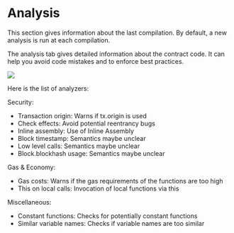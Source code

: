 Analysis
========

This section gives information about the last compilation. By default, a
new analysis is run at each compilation.

The analysis tab gives detailed information about the contract code. It
can help you avoid code mistakes and to enforce best practices.

![](images/a-analysis.png)

Here is the list of analyzers:

Security:
-   Transaction origin: Warns if tx.origin is used
-   Check effects: Avoid potential reentrancy bugs
-   Inline assembly: Use of Inline Assembly
-   Block timestamp: Semantics maybe unclear
-   Low level calls: Semantics maybe unclear
-   Block.blockhash usage: Semantics maybe unclear


Gas & Economy:
-   Gas costs: Warns if the gas requirements of the functions
    are too high
-   This on local calls: Invocation of local functions via
    this

Miscellaneous:
-   Constant functions: Checks for potentially constant
    functions
-   Similar variable names: Checks if variable names are too
    similar
